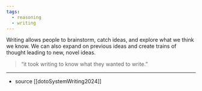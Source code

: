 ```yaml
---
tags:
  - reasoning
  - writing
---
```

Writing allows people to brainstorm, catch ideas, and explore what we think we know. We can also expand on previous ideas and create trains of thought leading to new, novel ideas.

>“it took writing to know what they wanted to write.”

---

- source [[dotoSystemWriting2024]]
